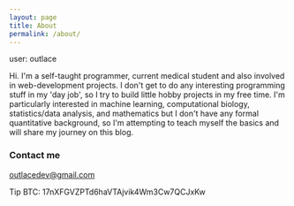 ```yaml
---
layout: page
title: About
permalink: /about/
---
```


user: outlace

Hi. I'm a self-taught programmer, current medical student
and also involved in web-development projects.
I don't get to do any interesting programming stuff in my 'day job', so I try to build
little hobby projects in my free time. I'm particularly interested in machine
learning, computational biology, statistics/data analysis, and mathematics but
I don't have any formal quantitative background, so I'm
attempting to teach myself the basics and will share my journey on this blog.


### Contact me

[outlacedev@gmail.com](mailto:outlacedev@gmail.com)

Tip BTC: 17nXFGVZPTd6haVTAjvik4Wm3Cw7QCJxKw
